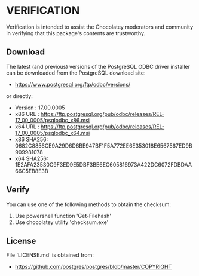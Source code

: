 # VERIFICATION
Verification is intended to assist the Chocolatey moderators and community in verifying that this package's contents are trustworthy.

## Download
The latest (and previous) versions of the PostgreSQL ODBC driver installer can be downloaded from the PostgreSQL download site:
- https://www.postgresql.org/ftp/odbc/versions/

or directly:
- Version   : 17.00.0005
- x86 URL   : https://ftp.postgresql.org/pub/odbc/releases/REL-17_00_0005/psqlodbc_x86.msi
- x64 URL   : https://ftp.postgresql.org/pub/odbc/releases/REL-17_00_0005/psqlodbc_x64.msi
- x86 SHA256: 0682C8856CE9A29D6D6BE947BF1F5A772EE6E353018E6567567ED9B909981078
- x64 SHA256: 1E2AFA23530C9F3ED9E5DBF3BE6EC605816973A422DC6072FDBDAA66C5EB8E3B

## Verify
You can use one of the following methods to obtain the checksum:
1. Use powershell function 'Get-Filehash'
2. Use chocolatey utility 'checksum.exe'


## License
File 'LICENSE.md' is obtained from:
- https://github.com/postgres/postgres/blob/master/COPYRIGHT

